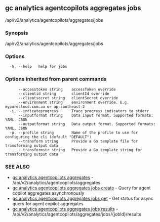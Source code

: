 ## gc analytics agentcopilots aggregates jobs

/api/v2/analytics/agentcopilots/aggregates/jobs

### Synopsis

/api/v2/analytics/agentcopilots/aggregates/jobs

### Options

```
  -h, --help   help for jobs
```

### Options inherited from parent commands

```
      --accesstoken string    accessToken override
      --clientid string       clientId override
      --clientsecret string   clientSecret override
      --environment string    environment override. E.g. mypurecloud.com.au or ap-southeast-2
  -i, --indicateprogress      Trace progress indicators to stderr
      --inputformat string    Data input format. Supported formats: YAML, JSON
      --outputformat string   Data output format. Supported formats: YAML, JSON
  -p, --profile string        Name of the profile to use for configuring the cli (default "DEFAULT")
      --transform string      Provide a Go template file for transforming output data
      --transformstr string   Provide a Go template string for transforming output data
```

### SEE ALSO

* [gc analytics agentcopilots aggregates](gc_analytics_agentcopilots_aggregates.html)	 - /api/v2/analytics/agentcopilots/aggregates
* [gc analytics agentcopilots aggregates jobs create](gc_analytics_agentcopilots_aggregates_jobs_create.html)	 - Query for agent copilot aggregates asynchronously
* [gc analytics agentcopilots aggregates jobs get](gc_analytics_agentcopilots_aggregates_jobs_get.html)	 - Get status for async query for agent copilot aggregates
* [gc analytics agentcopilots aggregates jobs results](gc_analytics_agentcopilots_aggregates_jobs_results.html)	 - /api/v2/analytics/agentcopilots/aggregates/jobs/{jobId}/results


